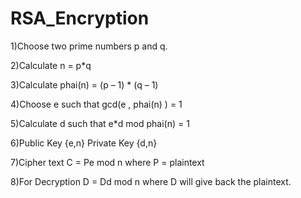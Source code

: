 # RSA_Encryption
1)Choose two prime numbers p and q.

2)Calculate n = p*q

3)Calculate  phai(n) = (p – 1) * (q – 1)

4)Choose e such that gcd(e , phai(n) ) = 1

5)Calculate d such that e*d mod phai(n) = 1

6)Public Key {e,n} Private Key {d,n}

7)Cipher text C = Pe mod n  where P = plaintext

8)For Decryption D = Dd mod n where D will give back the plaintext.
